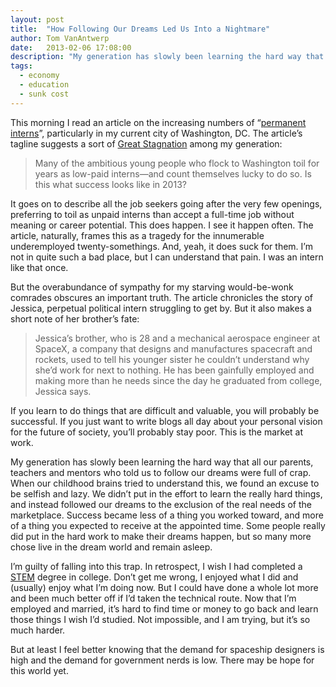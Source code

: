 ```yaml
---
layout: post
title:  "How Following Our Dreams Led Us Into a Nightmare"
author: Tom VanAntwerp
date:   2013-02-06 17:08:00
description: "My generation has slowly been learning the hard way that all our parents, teachers and mentors who told us to follow our dreams were full of crap. When our childhood brains tried to understand this, we found an excuse to be selfish and lazy. We didn’t put in the effort to learn the really hard things, and instead followed our dreams to the exclusion of the real needs of the marketplace."
tags:
  - economy
  - education
  - sunk cost
---
```

This morning I read an article on the increasing numbers of “[permanent interns](http://www.washingtonian.com/articles/people/the-age-of-the-permanent-intern/index.php)”, particularly in my current city of Washington, DC. The article’s tagline suggests a sort of [Great Stagnation](http://en.wikipedia.org/wiki/The_Great_Stagnation) among my generation:

> Many of the ambitious young people who flock to Washington toil for years as low-paid interns—and count themselves lucky to do so. Is this what success looks like in 2013?

It goes on to describe all the job seekers going after the very few openings, preferring to toil as unpaid interns than accept a full-time job without meaning or career potential. This does happen. I see it happen often. The article, naturally, frames this as a tragedy for the innumerable underemployed twenty-somethings. And, yeah, it does suck for them. I’m not in quite such a bad place, but I can understand that pain. I was an intern like that once.

But the overabundance of sympathy for my starving would-be-wonk comrades obscures an important truth. The article chronicles the story of Jessica, perpetual political intern struggling to get by. But it also makes a short note of her brother’s fate:

> Jessica’s brother, who is 28 and a mechanical aerospace engineer at SpaceX, a company that designs and manufactures spacecraft and rockets, used to tell his younger sister he couldn’t understand why she’d work for next to nothing. He has been gainfully employed and making more than he needs since the day he graduated from college, Jessica says.

If you learn to do things that are difficult and valuable, you will probably be successful. If you just want to write blogs all day about your personal vision for the future of society, you’ll probably stay poor. This is the market at work.

My generation has slowly been learning the hard way that all our parents, teachers and mentors who told us to follow our dreams were full of crap. When our childhood brains tried to understand this, we found an excuse to be selfish and lazy. We didn’t put in the effort to learn the really hard things, and instead followed our dreams to the exclusion of the real needs of the marketplace. Success became less of a thing you worked toward, and more of a thing you expected to receive at the appointed time. Some people really did put in the hard work to make their dreams happen, but so many more chose live in the dream world and remain asleep.

I’m guilty of falling into this trap. In retrospect, I wish I had completed a [STEM](http://en.wikipedia.org/wiki/STEM_fields) degree in college. Don’t get me wrong, I enjoyed what I did and (usually) enjoy what I’m doing now. But I could have done a whole lot more and been much better off if I’d taken the technical route. Now that I’m employed and married, it’s hard to find time or money to go back and learn those things I wish I’d studied. Not impossible, and I am trying, but it’s so much harder.

But at least I feel better knowing that the demand for spaceship designers is high and the demand for government nerds is low. There may be hope for this world yet.
